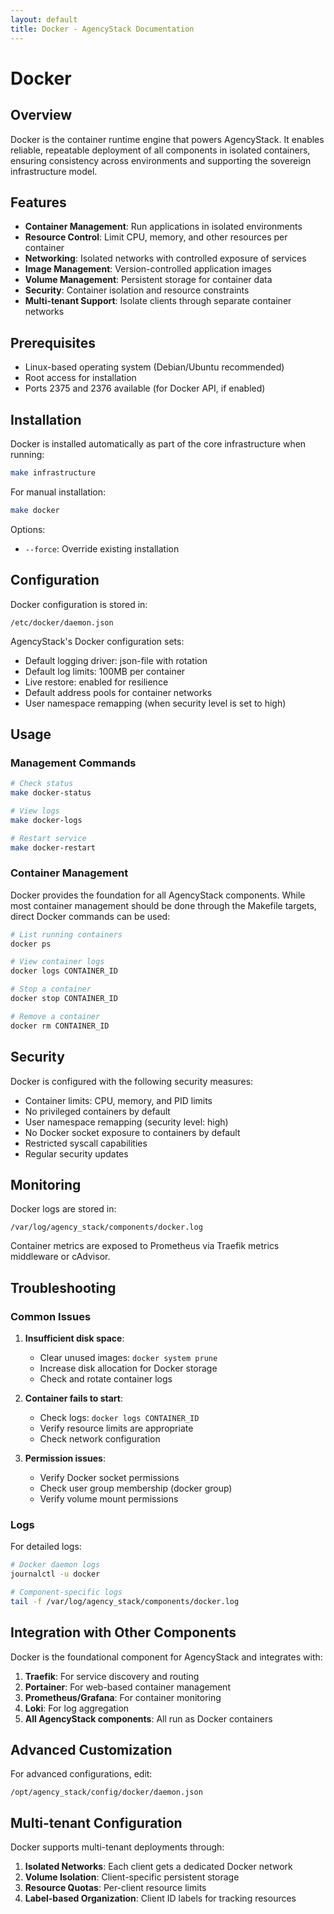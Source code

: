 ```yaml
---
layout: default
title: Docker - AgencyStack Documentation
---
```


# Docker

## Overview

Docker is the container runtime engine that powers AgencyStack. It enables reliable, repeatable deployment of all components in isolated containers, ensuring consistency across environments and supporting the sovereign infrastructure model.

## Features

- **Container Management**: Run applications in isolated environments
- **Resource Control**: Limit CPU, memory, and other resources per container
- **Networking**: Isolated networks with controlled exposure of services
- **Image Management**: Version-controlled application images
- **Volume Management**: Persistent storage for container data
- **Security**: Container isolation and resource constraints
- **Multi-tenant Support**: Isolate clients through separate container networks

## Prerequisites

- Linux-based operating system (Debian/Ubuntu recommended)
- Root access for installation
- Ports 2375 and 2376 available (for Docker API, if enabled)

## Installation

Docker is installed automatically as part of the core infrastructure when running:

```bash
make infrastructure
```

For manual installation:

```bash
make docker
```

Options:
- `--force`: Override existing installation

## Configuration

Docker configuration is stored in:

```
/etc/docker/daemon.json
```

AgencyStack's Docker configuration sets:

- Default logging driver: json-file with rotation
- Default log limits: 100MB per container
- Live restore: enabled for resilience
- Default address pools for container networks
- User namespace remapping (when security level is set to high)

## Usage

### Management Commands

```bash
# Check status
make docker-status

# View logs
make docker-logs

# Restart service
make docker-restart
```

### Container Management

Docker provides the foundation for all AgencyStack components. While most container management should be done through the Makefile targets, direct Docker commands can be used:

```bash
# List running containers
docker ps

# View container logs
docker logs CONTAINER_ID

# Stop a container
docker stop CONTAINER_ID

# Remove a container
docker rm CONTAINER_ID
```

## Security

Docker is configured with the following security measures:

- Container limits: CPU, memory, and PID limits
- No privileged containers by default
- User namespace remapping (security level: high)
- No Docker socket exposure to containers by default
- Restricted syscall capabilities
- Regular security updates

## Monitoring

Docker logs are stored in:

```
/var/log/agency_stack/components/docker.log
```

Container metrics are exposed to Prometheus via Traefik metrics middleware or cAdvisor.

## Troubleshooting

### Common Issues

1. **Insufficient disk space**:
   - Clear unused images: `docker system prune`
   - Increase disk allocation for Docker storage
   - Check and rotate container logs

2. **Container fails to start**:
   - Check logs: `docker logs CONTAINER_ID`
   - Verify resource limits are appropriate
   - Check network configuration

3. **Permission issues**:
   - Verify Docker socket permissions
   - Check user group membership (docker group)
   - Verify volume mount permissions

### Logs

For detailed logs:

```bash
# Docker daemon logs
journalctl -u docker

# Component-specific logs
tail -f /var/log/agency_stack/components/docker.log
```

## Integration with Other Components

Docker is the foundational component for AgencyStack and integrates with:

1. **Traefik**: For service discovery and routing
2. **Portainer**: For web-based container management
3. **Prometheus/Grafana**: For container monitoring
4. **Loki**: For log aggregation
5. **All AgencyStack components**: All run as Docker containers

## Advanced Customization

For advanced configurations, edit:

```
/opt/agency_stack/config/docker/daemon.json
```

## Multi-tenant Configuration

Docker supports multi-tenant deployments through:

1. **Isolated Networks**: Each client gets a dedicated Docker network
2. **Volume Isolation**: Client-specific persistent storage
3. **Resource Quotas**: Per-client resource limits
4. **Label-based Organization**: Client ID labels for tracking resources

